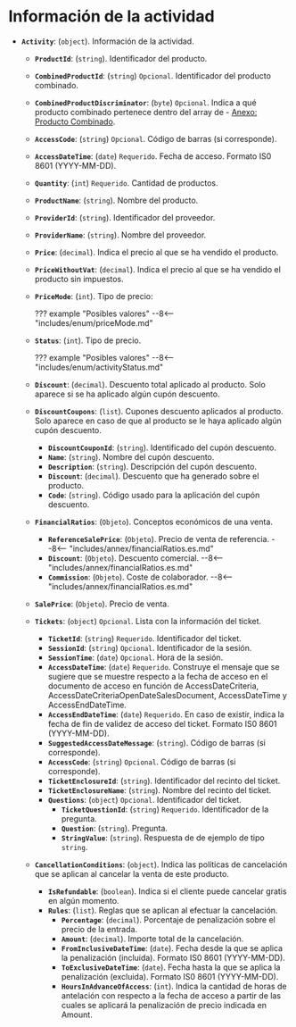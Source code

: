 # Información de la actividad

- **`Activity`**: (`object`). Información de la actividad.
    - **`ProductId`**: (`string`). Identificador del producto.
    - **`CombinedProductId`**: (`string`) `Opcional`. Identificador del producto combinado.
    - **`CombinedProductDiscriminator`**: (`byte`) `Opcional`. Indica a qué producto combinado pertenece dentro del array de - [Anexo: Producto Combinado](../annex/combinedProduct.es.md).
    - **`AccessCode`**: (`string`) `Opcional`. Código de barras (si corresponde).
    - **`AccessDateTime`**: (`date`) `Requerido`. Fecha de acceso. Formato IS0 8601 (YYYY-MM-DD).
    - **`Quantity`**: (`int`) `Requerido`. Cantidad de productos.
    - **`ProductName`**: (`string`). Nombre del producto.
    - **`ProviderId`**: (`string`). Identificador del proveedor.
    - **`ProviderName`**: (`string`). Nombre del proveedor.
    - **`Price`**: (`decimal`). Indica el precio al que se ha vendido el producto.
    - **`PriceWithoutVat`**: (`decimal`). Indica el precio al que se ha vendido el producto sin impuestos.
    - **`PriceMode`**: (`int`). Tipo de precio:

        ??? example "Posibles valores"
            --8<-- "includes/enum/priceMode.md"

    - **`Status`**: (`int`). Tipo de precio.

        ??? example "Posibles valores"
            --8<-- "includes/enum/activityStatus.md"
  
    - **`Discount`**: (`decimal`). Descuento total aplicado al producto. Solo aparece si se ha aplicado algún cupón descuento.
    - **`DiscountCoupons`**: (`list`). Cupones descuento aplicados al producto. Solo aparece en caso de que al producto se le haya aplicado algún cupón descuento.
        - **`DiscountCouponId`**: (`string`). Identificado del cupón descuento.
        - **`Name`**: (`string`). Nombre del cupón descuento.
        - **`Description`**: (`string`). Descripción del cupón descuento.
        - **`Discount`**: (`decimal`). Descuento que ha generado sobre el producto.
        - **`Code`**: (`string`). Código usado para la aplicación del cupón descuento.
    - **`FinancialRatios`**: (`Objeto`). Conceptos económicos de una venta.
        - **`ReferenceSalePrice`**: (`Objeto`). Precio de venta de referencia.
              --8<-- "includes/annex/financialRatios.es.md"
        - **`Discount`**: (`Objeto`). Descuento comercial.
              --8<-- "includes/annex/financialRatios.es.md"
        - **`Commission`**: (`Objeto`). Coste de colaborador.
              --8<-- "includes/annex/financialRatios.es.md"
    - **`SalePrice`**: (`Objeto`). Precio de venta.
    - **`Tickets`**: (`object`) `Opcional`. Lista con la información del ticket.
        - **`TicketId`**: (`string`) `Requerido`. Identificador del ticket.
        - **`SessionId`**: (`string`) `Opcional`. Identificador de la sesión.
        - **`SessionTime`**: (`date`) `Opcional`. Hora de la sesión.
        - **`AccessDateTime`**: (`date`) `Requerido`. Construye el mensaje que se sugiere que se muestre respecto a la fecha de acceso en el documento de acceso en función de AccessDateCriteria, AccessDateCriteriaOpenDateSalesDocument, AccessDateTime y AccessEndDateTime.
        - **`AccessEndDateTime`**: (`date`) `Requerido`. En caso de existir, indica la fecha de fin de validez de acceso del ticket. Formato IS0 8601 (YYYY-MM-DD).
        - **`SuggestedAccessDateMessage`**: (`string`). Código de barras (si corresponde).
        - **`AccessCode`**: (`string`) `Opcional`. Código de barras (si corresponde).
        - **`TicketEnclosureId`**: (`string`). Identificador del recinto del ticket.
        - **`TicketEnclosureName`**: (`string`). Nombre del recinto del ticket.
        - **`Questions`**: (`object`) `Opcional`. Identificador del ticket.
            - **`TicketQuestionId`**: (`string`) `Requerido`. Identificador de la pregunta.
            - **`Question`**: (`string`). Pregunta.
            - **`StringValue`**: (``string``). Respuesta de de ejemplo de tipo `string`.            
    - **`CancellationConditions`**: (`object`). Indica las políticas de cancelación que se aplican al cancelar la venta de este producto.
        - **`IsRefundable`**: (`boolean`). Indica si el cliente puede cancelar gratis en algún momento.
        - **`Rules`**: (`list`). Reglas que se aplican al efectuar la cancelación.
            - **`Percentage`**: (`decimal`). Porcentaje de penalización sobre el precio de la entrada.
            - **`Amount`**: (`decimal`). Importe total de la cancelación.
            - **`FromInclusiveDateTime`**: (`date`). Fecha desde la que se aplica la penalización (incluida). Formato IS0 8601 (YYYY-MM-DD).
            - **`ToExclusiveDateTime`**: (`date`). Fecha hasta la que se aplica la penalización (excluida). Formato IS0 8601 (YYYY-MM-DD).
            - **`HoursInAdvanceOfAccess`**: (`int`). Indica la cantidad de horas de antelación con respecto a la fecha de acceso a partir de las cuales se aplicará la penalización de precio indicada en Amount.
